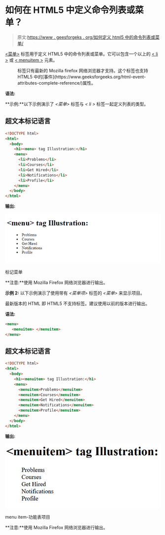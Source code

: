 # 如何在 HTML5 中定义命令列表或菜单？

> 原文:[https://www . geesforgeks . org/如何定义 html5 中的命令列表或菜单/](https://www.geeksforgeeks.org/how-to-define-a-list-or-menu-of-commands-in-html5/)

[<菜单>](https://www.w3docs.com/learn-html/html-menu-tag.html) 标签用于定义 HTML5 中的命令列表或菜单。它可以包含一个以上的 [< li >](https://www.geeksforgeeks.org/html-li-tag/) 或 [< menuitem >](https://www.geeksforgeeks.org/html-menuitem-tag/#:~:text=Related%20Articles&text=The%20HTML%20tag%20is,is%20not%20supported%20in%20HTML5.) 元素。

<menu>标签只有最新的 Mozilla firefox 网络浏览器才支持。这个标签也支持 HTML5 中的[事件](https://www.geeksforgeeks.org/html-event-attributes-complete-reference/)属性。</menu>

**语法:**

**示例:**以下示例演示了 *<菜单>* 标签与 *< li >* 标签一起定义列表的类型。

## 超文本标记语言

```html
<!DOCTYPE html>
<html>
  <body>
    <h1><menu> tag Illustration:</h1>
    <menu>
      <li>Problems</li>
      <li>Courses</li>
      <li>Get Hired</li>
      <li>Notifications</li>
      <li>Profile</li>
    </menu>
  </body>
</html>
```

**输出:**

![](img/0a99c75f84145d8641cce6f661dfcbf1.png)

标记菜单

**注意:**使用 Mozilla Firefox 网络浏览器进行输出。

**示例 2:** 以下示例演示了使用带有 *<菜单项>* 标签的 *<菜单>* 来显示项目。

最新版本的 HTML 即 HTML5 不支持标签。建议使用以前的版本进行输出。

**语法:**

```html
<menu>
   <menuitem> </menuitem>
</menu>
```

## 超文本标记语言

```html
<!DOCTYPE html>
<html>
  <body>
    <h1><menuitem> tag Illustration:</h1>
    <menu>
      <menuitem>Problems</menuitem>
      <menuitem>Courses</menuitem>
      <menuitem>Get Hired</menuitem>
      <menuitem>Notifications</menuitem>
      <menuitem>Profile</menuitem>
    </menu>
  </body>
</html>
```

**输出:**

![](img/ea3275c97cf2619b72eff2a881203fee.png)

menu item-功能表项目

**注意:**使用 Mozilla Firefox 网络浏览器进行输出。